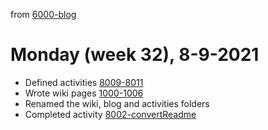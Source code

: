 from [6000-blog](../../../6000-blog.md)
# Monday (week 32), 8-9-2021
- Defined activities [8009-8011](../../../../8activities/8000-pendingActivities.md)
- Wrote wiki pages [1000-1006](../../../../1wiki/1000-wiki.md)
- Renamed the wiki, blog and activities folders
- Completed activity [8002-convertReadme](8002-convertReadme.md)